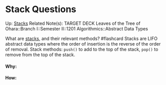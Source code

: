 # Stack Questions

Up: [Stacks](stacks)
Related Note(s):
TARGET DECK
Leaves of the Tree of Ohara::Branch I::Semester II::1201 Algorithmics::Abstract Data Types


What are [stacks](stacks), and their relevant methods? #flashcard 
Stacks are LIFO abstract data types where the order of insertion is the reverse of the order of removal.
Stack methods: `push()` to add to the top of the stack, `pop()` to remove from the top of the stack.
<!--ID: 1707418859588-->







































#### Why:
#### How:









